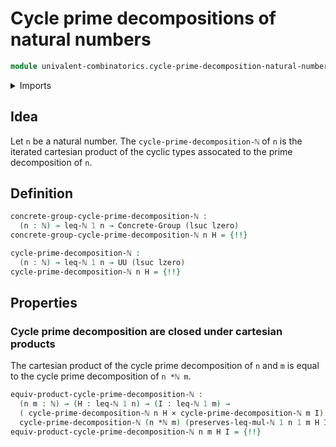 # Cycle prime decompositions of natural numbers

```agda
module univalent-combinatorics.cycle-prime-decomposition-natural-numbers where
```

<details><summary>Imports</summary>

```agda
open import elementary-number-theory.decidable-total-order-natural-numbers
open import elementary-number-theory.fundamental-theorem-of-arithmetic
open import elementary-number-theory.inequality-natural-numbers
open import elementary-number-theory.multiplication-natural-numbers
open import elementary-number-theory.natural-numbers

open import finite-group-theory.permutations-standard-finite-types

open import foundation.action-on-identifications-functions
open import foundation.cartesian-product-types
open import foundation.contractible-types
open import foundation.dependent-pair-types
open import foundation.equivalences
open import foundation.identity-types
open import foundation.iterated-cartesian-product-types
open import foundation.transport-along-identifications
open import foundation.univalence
open import foundation.universe-levels

open import group-theory.concrete-groups
open import group-theory.iterated-cartesian-products-concrete-groups

open import lists.arrays
open import lists.concatenation-lists
open import lists.functoriality-lists
open import lists.permutation-lists
open import lists.sort-by-insertion-lists

open import univalent-combinatorics.cyclic-finite-types
```

</details>

## Idea

Let `n` be a natural number. The `cycle-prime-decomposition-ℕ` of `n` is the
iterated cartesian product of the cyclic types assocated to the prime
decomposition of `n`.

## Definition

```agda
concrete-group-cycle-prime-decomposition-ℕ :
  (n : ℕ) → leq-ℕ 1 n → Concrete-Group (lsuc lzero)
concrete-group-cycle-prime-decomposition-ℕ n H = {!!}

cycle-prime-decomposition-ℕ :
  (n : ℕ) → leq-ℕ 1 n → UU (lsuc lzero)
cycle-prime-decomposition-ℕ n H = {!!}
```

## Properties

### Cycle prime decomposition are closed under cartesian products

The cartesian product of the cycle prime decomposition of `n` and `m` is equal
to the cycle prime decomposition of `n *ℕ m`.

```agda
equiv-product-cycle-prime-decomposition-ℕ :
  (n m : ℕ) → (H : leq-ℕ 1 n) → (I : leq-ℕ 1 m) →
  ( cycle-prime-decomposition-ℕ n H × cycle-prime-decomposition-ℕ m I) ≃
  cycle-prime-decomposition-ℕ (n *ℕ m) (preserves-leq-mul-ℕ 1 n 1 m H I)
equiv-product-cycle-prime-decomposition-ℕ n m H I = {!!}
```
